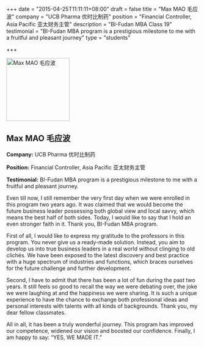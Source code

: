 +++
date = "2015-04-25T11:11:11+08:00"
draft = false
title = "Max MAO 毛应波"
company = "UCB Pharma 优时比制药"
position = "Financial Controller, Asia Pacific 亚太财务主管"
description = "BI-Fudan MBA Class 19"
testimonial = "BI-Fudan MBA program is a prestigious milestone to me with a fruitful and pleasant journey"
type = "students"

+++
<div class='row'>
  <div class='col-sm-8 col-sm-offset-2'>
    <div class='row profile_pic'>
      <div class='col-sm-12'>
        <img alt="Max MAO 毛应波" width="165" height="165" src="http://greatcarrot.com/fudan/images/Student_1.jpg" />
      </div>
    </div>
    <div class='page-header page-header-with-icon'>
      <i class='fa fa-users'></i>
      <h2>Max MAO 毛应波</h2>
    </div>
    <div class='row'>
      <div class='col-sm-12'>
        <p><strong>Company:</strong> UCB Pharma 优时比制药</p>
        <p><strong>Position:</strong> Financial Controller, Asia Pacific 亚太财务主管</p>
        <p><strong>Testimonial:</strong> BI-Fudan MBA program is a prestigious milestone to me with a fruitful and pleasant journey.</p>
        <p>Even till now, I still remember the very first day when we were enrolled in this program two years ago. It was claimed that we would become the future business leader possessing both global view and local savvy, which means the best half of both sides. Today, I would like to say that I hold an even stronger faith in it. Thank you, BI-Fudan MBA program.</p>
        <p>First of all, I would like to express my gratitude to the professors in this program. You never give us a ready-made solution. Instead, you aim to develop us into true business leaders in a real world without clinging to old clichés. We have been exposed to the latest discovery and best practice with a huge spectrum of industries and functions, which braces ourselves for the future challenge and further development.</p>
        <p>Second, I have to admit that there has been a lot of fun during the past two years. It still feels so good to recall the way we were debating over, the joke we were laughing at and the happiness we were sharing. It is such a unique experience to have the chance to exchange both professional ideas and personal interests with talents with all kinds of backgrounds. Thank you, my dear fellow classmates.</p>
        <p>All in all, it has been a truly wonderful journey. This program has improved our competence, widened our vision and boosted our confidence. Finally, I am happy to say: “YES, WE MADE IT.”</p>
      </div>
    </div>
  </div>
</div>